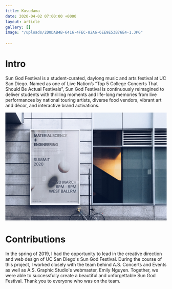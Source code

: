 ```yaml
---
title: Kusudama
date: 2020-04-02 07:00:00 +0000
layout: article
gallery: []
image: "/uploads/2D0DAB4B-6416-4FEC-82A6-6EE9E53B76E4-1.JPG"

---
```

# Intro

Sun God Festival is a student-curated, daylong music and arts festival at UC San Diego. Named as one of Live Nation’s “Top 5 College Concerts That Should Be Actual Festivals”, Sun God Festival is continuously reimagined to deliver students with thrilling moments and life-long memories from live performances by national touring artists, diverse food vendors, vibrant art and décor, and interactive brand activations.

![](/uploads/2D0DAB4B-6416-4FEC-82A6-6EE9E53B76E4-1.JPG)

# Contributions

In the spring of 2019, I had the opportunity to lead in the creative direction and web design of UC San Diego's Sun God Festival. During the course of this project, I worked closely with the team behind A.S. Concerts and Events as well as A.S. Graphic Studio's webmaster, Emily Nguyen. Together, we were able to successfully create a beautiful and unforgettable Sun God Festival. Thank you to everyone who was on the team.